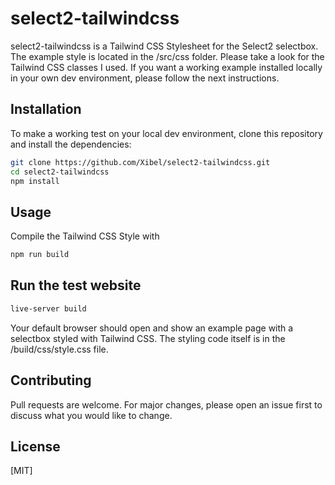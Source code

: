 # select2-tailwindcss

select2-tailwindcss is a Tailwind CSS Stylesheet for the Select2 selectbox. The example style is located in the /src/css folder. Please take a look for the Tailwind CSS classes I used. If you want a working example installed locally in your own dev environment, please follow the next instructions. 

## Installation

To make a working test on your local dev environment, clone this repository and install the dependencies: 

```bash
git clone https://github.com/Xibel/select2-tailwindcss.git
cd select2-tailwindcss
npm install
```

## Usage

Compile the Tailwind CSS Style with
```bash
npm run build
```
## Run the test website

```bash
live-server build
```
Your default browser should open and show an example page with a selectbox styled with Tailwind CSS. The styling code itself is in the /build/css/style.css file.

## Contributing
Pull requests are welcome. For major changes, please open an issue first to discuss what you would like to change.

## License
[MIT]
